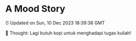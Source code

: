 # A Mood Story

⏰ Updated on Sun, 10 Dec 2023 18:39:38 GMT

💭 Thought: Lagi butuh kopi untuk menghadapi tugas kuliah!

